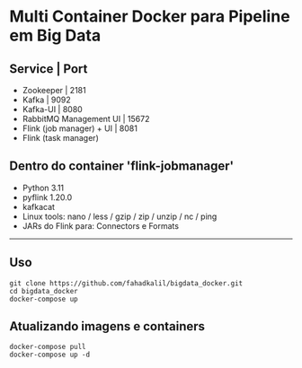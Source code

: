 # Multi Container Docker para Pipeline em Big Data

## Service | Port

- Zookeeper | 2181
- Kafka | 9092
- Kafka-UI | 8080
- RabbitMQ Management UI | 15672
- Flink (job manager) + UI | 8081
- Flink (task manager)

## Dentro do container 'flink-jobmanager'

- Python 3.11
- pyflink 1.20.0
- kafkacat
- Linux tools: nano / less / gzip / zip / unzip / nc / ping
- JARs do Flink para: Connectors e Formats

---

## Uso

    git clone https://github.com/fahadkalil/bigdata_docker.git
    cd bigdata_docker
    docker-compose up

## Atualizando imagens e containers

    docker-compose pull
    docker-compose up -d
